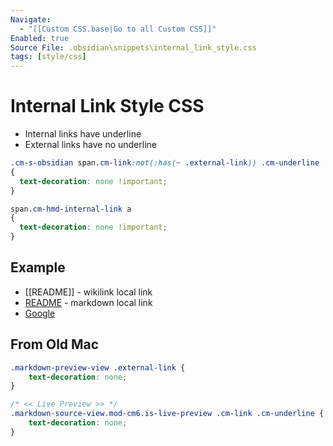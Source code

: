 ```yaml
---
Navigate:
  - "[[Custom CSS.base|Go to all Custom CSS]]"
Enabled: true
Source File: .obsidian\snippets\internal_link_style.css
tags: [style/css]
---
```

# Internal Link Style CSS

- Internal links have underline
- External links have no underline

```css
.cm-s-obsidian span.cm-link:not(:has(~ .external-link)) .cm-underline
{
  text-decoration: none !important;
}

span.cm-hmd-internal-link a
{
  text-decoration: none !important;
}
```

## Example

- [[README]] - wikilink local link
- [README](../../../README.md) - markdown local link
- [Google](https://www.google.com)

## From Old Mac

```css
.markdown-preview-view .external-link {
    text-decoration: none;
}

/* << Live Preview >> */
.markdown-source-view.mod-cm6.is-live-preview .cm-link .cm-underline {
    text-decoration: none;
}
```
